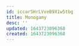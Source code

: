 ```yaml
---
id: iccarSHrLVveB9X1w5tbg
title: Monogamy
desc: ''
updated: 1643723096368
created: 1643723096368
---
```


